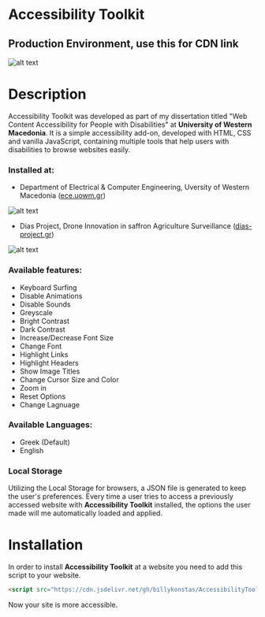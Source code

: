# Accessibility Toolkit 

## Production Environment, use this for CDN link 

![alt text](https://github.com/billykonstas/AccessibilityToolkit/blob/main/images/acc_toolkit.png)

# Description
Accessibility Toolkit was developed as part of my dissertation titled "Web Content Accessibility for People with Disabilities" at **University of Western Macedonia**. It is a simple accessibility add-on, developed with HTML, CSS and vanilla JavaScript, containing multiple tools that help users with disabilities to browse websites easily.

### Installed at:

* Department of Electrical & Computer Engineering, Uversity of Western Macedonia ([ece.uowm.gr](https://ece.uowm.gr/))

![alt text](https://github.com/billykonstas/AccessibilityToolkit/blob/main/images/ece_acc_toolkit.png)

* Dias Project, Drone Innovation in saffron Agriculture Surveillance ([dias-project.gr](http://dias-project.gr//))

![alt text](https://github.com/billykonstas/AccessibilityToolkit/blob/main/images/dias_acc_toolkit.png)


### Available features:

* Keyboard Surfing
* Disable Animations
* Disable Sounds
* Greyscale
* Bright Contrast
* Dark Contrast
* Increase/Decrease Font Size
* Change Font
* Highlight Links
* Highlight Headers
* Show Image Titles
* Change Cursor Size and Color
* Zoom in
* Reset Options
* Change Lagnuage

### Available Languages:

* Greek (Default)
* English

### Local Storage
Utilizing the Local Storage for browsers, a JSON file is generated to keep the user's preferences. Every time a user tries to access a previously accessed website with **Accessibility Toolkit** installed, the options the user made will me automatically loaded and applied.

# Installation 
In order to install **Accessibility Toolkit** at a website you need to add this script to your website.
```HTML
<script src="https://cdn.jsdelivr.net/gh/billykonstas/AccessibilityToolkit@production/toolkit.min.js"></script>   
```
Now your site is more accessible.

